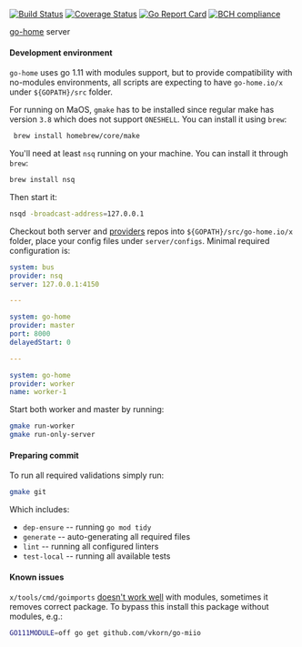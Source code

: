 [![Build Status](https://travis-ci.com/go-home-io/server.svg?branch=master)](https://travis-ci.com/go-home-io/server) 
[![Coverage Status](https://img.shields.io/coveralls/github/go-home-io/server/master.svg)](https://coveralls.io/github/go-home-io/server?branch=master) 
[![Go Report Card](https://goreportcard.com/badge/github.com/go-home-io/server)](https://goreportcard.com/report/github.com/go-home-io/server)
[![BCH compliance](https://bettercodehub.com/edge/badge/go-home-io/server?branch=master)](https://bettercodehub.com/) 

[go-home](https://go-home.io) server

#### Development environment 

`go-home` uses go 1.11 with modules support, but to provide compatibility with no-modules environments, all scripts are expecting to have `go-home.io/x` under `${GOPATH}/src` folder.

For running on MaOS, `gmake` has to be installed since regular make has version `3.8` which does not support `ONESHELL`. You can install it using `brew`:

```bash
 brew install homebrew/core/make
 ```
  
You'll need at least `nsq` running on your machine. You can install it through `brew`: 

```bash
brew install nsq
```

Then start it: 

```bash
nsqd -broadcast-address=127.0.0.1
```

Checkout both server and [providers](https://github.com/go-home-io/providers) repos into `${GOPATH}/src/go-home.io/x` folder, place your config files under `server/configs`. Minimal required configuration is: 

```yaml
system: bus
provider: nsq
server: 127.0.0.1:4150

---

system: go-home
provider: master
port: 8000
delayedStart: 0

---

system: go-home
provider: worker
name: worker-1
```

Start both worker and master by running: 

```bash
gmake run-worker
gmake run-only-server
```

#### Preparing commit

To run all required validations simply run:

```bash
gmake git
```

Which includes: 
* `dep-ensure` -- running `go mod tidy`
* `generate` -- auto-generating all required files
* `lint` -- running all configured linters
* `test-local` -- running all available tests


#### Known issues

`x/tools/cmd/goimports` [doesn't work well](https://github.com/golang/go/issues/26882) with modules, sometimes it removes correct package. To bypass this install this package without modules, e.g.: 

```bash
GO111MODULE=off go get github.com/vkorn/go-miio
```